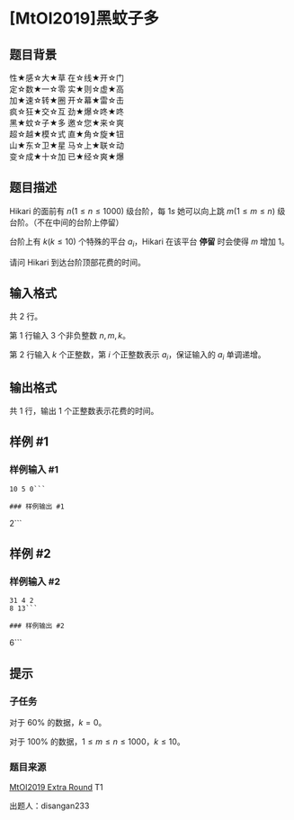 # [MtOI2019]黑蚊子多

## 题目背景

性★感☆大★草  在☆线★开☆门  
定☆数★一☆零  实★则☆虚★高  
加★速☆转★圈  开☆幕★雷☆击  
疯☆狂★交☆互  劲★爆☆咚★咚  
黑★蚊☆子★多  邀☆您★来☆爽  
超☆越★模☆式  直★角☆旋★钮  
山★东☆卫★星  马☆上★联☆动  
变☆成★十☆加  已★经☆爽★爆

## 题目描述

Hikari 的面前有 $n(1\leq n\leq 1000)$ 级台阶，每 $1s$ 她可以向上跳 $m(1\leq m\leq n)$ 级台阶。（不在中间的台阶上停留）

台阶上有 $k(k\leq 10)$ 个特殊的平台 $a_i$，Hikari 在该平台 **停留** 时会使得 $m$ 增加 $1$。

请问 Hikari 到达台阶顶部花费的时间。

## 输入格式

共 $2$ 行。

第 $1$ 行输入 $3$ 个非负整数 $n,m,k$。

第 $2$ 行输入 $k$ 个正整数，第 $i$ 个正整数表示 $a_i$，保证输入的 $a_i$ 单调递增。

## 输出格式

共 $1$ 行，输出 $1$ 个正整数表示花费的时间。

## 样例 #1

### 样例输入 #1
```
10 5 0```

### 样例输出 #1

```
2```

## 样例 #2

### 样例输入 #2
```
31 4 2
8 13```

### 样例输出 #2

```
6```

## 提示

### 子任务

对于 $60\%$ 的数据，$k=0$。

对于 $100\%$ 的数据，$1\leq m\leq n\leq 1000$，$k\leq 10$。

### 题目来源

[MtOI2019 Extra Round](https://www.luogu.org/contest/22614) T1

出题人：disangan233


